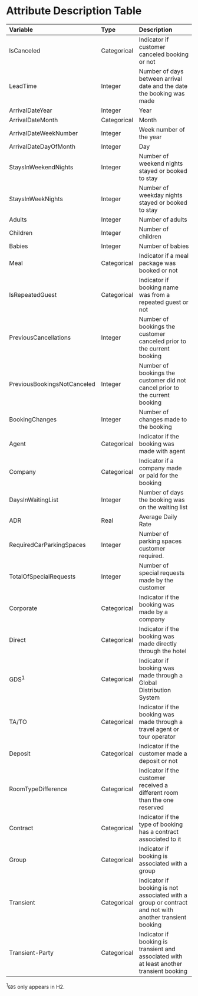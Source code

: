# Attribute Description Table

| Variable        | Type        | Description                   |
|:----------------|:------------|:------------------------------|
| IsCanceled      | Categorical | Indicator if customer canceled booking or not   |
| LeadTime        | Integer | Number of days between arrival date and the date the booking was made  |
| ArrivalDateYear | Integer   | Year  |
| ArrivalDateMonth| Categorical | Month   |
| ArrivalDateWeekNumber | Integer | Week number of the year |
| ArrivalDateDayOfMonth | Integer | Day  |
| StaysInWeekendNights | Integer | Number of weekend nights stayed or booked to stay |
| StaysInWeekNights | Integer | Number of weekday nights stayed or booked to stay |
| Adults | Integer | Number of adults |
| Children | Integer | Number of children |
| Babies |  Integer | Number of babies |
| Meal | Categorical | Indicator if a meal package was booked or not |
| IsRepeatedGuest | Categorical | Indicator if booking name was from a repeated guest or not |
| PreviousCancellations | Integer | Number of bookings the customer canceled prior to the current booking |
| PreviousBookingsNotCanceled | Integer | Number of bookings the customer did not cancel prior to the current booking |
| BookingChanges | Integer | Number of changes made to the booking |
| Agent | Categorical | Indicator if the booking was made with  agent |
| Company | Categorical | Indicator if a company made or paid for the booking |
| DaysInWaitingList | Integer | Number of days the booking was on the waiting list |
| ADR | Real | Average Daily Rate |
| RequiredCarParkingSpaces | Integer | Number of parking spaces customer required. |
| TotalOfSpecialRequests | Integer | Number of special requests made by the customer |
| Corporate | Categorical | Indicator if the booking was made by a company |
| Direct | Categorical | Indicator if the booking was made directly through the hotel |
| GDS<sup>1</sup> | Categorical | Indicator if booking was made through a Global Distribution System |
| TA/TO | Categorical | Indicator if the booking was made through a travel agent or tour operator |
| Deposit | Categorical | Indicator if the customer made a deposit or not |
| RoomTypeDifference | Categorical | Indicator if the customer received a different room than the one reserved |
| Contract | Categorical | Indicator if the type of booking has a contract associated to it  |
| Group | Categorical | Indicator if booking is associated with a group |
| Transient | Categorical | Indicator if booking is not associated with a group or contract and not with another transient booking|
| Transient-Party | Categorical | Indicator if booking is transient and associated with at least another transient booking |

<sup>1</sup>`GDS` only appears in H2.